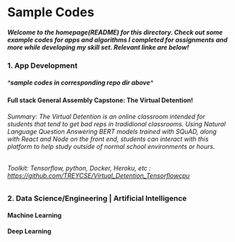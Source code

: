 # Sample Codes
##### Welcome to the homepage(README) for this directory. Check out some example codes for apps and algorithms I completed for assignments and more while developing my skill set. Relevant linke are below!

### 1. App Development
##### ^sample codes in corresponding repo dir above^
#### Full stack General Assembly Capstone: The Virtual Detention!
###### Summary: The Virtual Detention is an online classroom intended for students that tend to get bad reps in tradidional classrooms. Using Natural Language Question Answering BERT models trained with SQuAD, along with React and Node on the front end, students can interact with this platform to help study outside of normal school environments or hours.

###### Toolkit: Tensorflow, python, Docker, Heroku, etc : https://github.com/TREYCSE/Virtual_Detention_Tensorflowcpu

### 2. Data Science/Engineering | Artificial Intelligence

#### Machine Learning

#### Deep Learning

